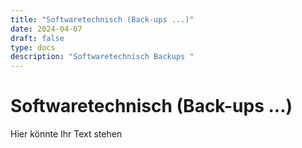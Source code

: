 ```yaml
---
title: "Softwaretechnisch (Back-ups ...)"
date: 2024-04-07
draft: false
type: docs
description: "Softwaretechnisch Backups "
---
```


# Softwaretechnisch (Back-ups ...)

Hier könnte Ihr Text stehen